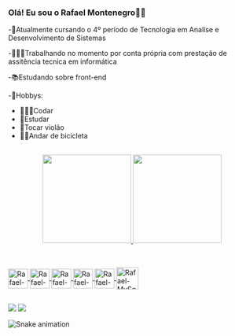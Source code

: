 ### Olá! Eu sou o Rafael Montenegro👋🏽


-🏫Atualmente cursando o 4º período de Tecnologia em Analíse e Desenvolvimento de Sistemas

-👨🏽‍💻Trabalhando no momento por conta própria com prestação de assitência tecnica em informática

-📚Estudando sobre front-end

-🙂Hobbys:
<ul>
  <li>👨🏽‍💻Codar</li>
  <li>📘Estudar</li>
  <li>🎸Tocar violão</li>
  <li>🚴🏽Andar de bicicleta</li>
  </ul>
  
  ##

<div align="center">
  <a href="https://github.com/rafamms013">
  <img height="180em" src="https://github-readme-stats.vercel.app/api?username=rafamms013&show_icons=true&theme=dark&include_all_commits=true&count_private=true"/>
  <img height="180em" src="https://github-readme-stats.vercel.app/api/top-langs/?username=rafamms013&layout=compact&langs_count=7&theme=dark"/>
</div>

  ##
  
 <div style="display: inline_block"><br>
 
    
   <img align="center" alt="Rafael-C" height="40" width="40" src="https://cdn.jsdelivr.net/gh/devicons/devicon/icons/c/c-original.svg">
  <img align="center" alt="Rafael-HTML" height="40" width="40" src="https://cdn.jsdelivr.net/gh/devicons/devicon/icons/python/python-original-wordmark.svg">
  <img align="center" alt="Rafael-HTML" height="40" width="40" src="https://cdn.jsdelivr.net/gh/devicons/devicon/icons/html5/html5-plain-wordmark.svg">
  <img align="center" alt="Rafael-CSS" height="40" width="40" src="https://cdn.jsdelivr.net/gh/devicons/devicon/icons/css3/css3-plain-wordmark.svg">
  <img align="center" alt="Rafael-JAVASCRIPT" height="40" width="40" src="https://cdn.jsdelivr.net/gh/devicons/devicon/icons/javascript/javascript-original.svg"/>
  <img align="center" alt="Rafael-MySql height="45" width="45" src="https://cdn.jsdelivr.net/gh/devicons/devicon/icons/mysql/mysql-original-wordmark.svg" />
  
</div>
  
  ##
  
  <div>
<a href="https://www.linkedin.com/in/rafael-montenegro-marques-da-silva" target="_blank"><img src="https://img.shields.io/badge/-LinkedIn-%230077B5?style=for-the-badge&logo=linkedin&logoColor=white" target="_blank"></a>  
<a href = "mailto:rafa.mms0612@gmail.com"><img src="https://img.shields.io/badge/-Gmail-%23333?style=for-the-badge&logo=gmail&logoColor=white" target="_blank"></a>
    
 ![Snake animation](https://github.com/rafamms013/rafamms013/blob/output/github-contribution-grid-snake.svg)
    
  
  </div>
  
 
  
  
 
  
